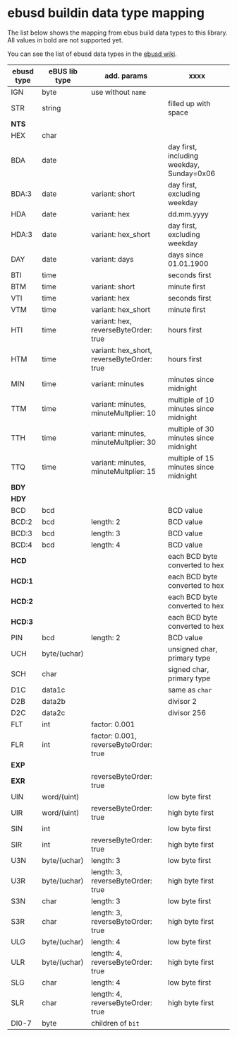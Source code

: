 # ebusd buildin data type mapping

The list below shows the mapping from ebus build data types to this library. All
values in bold are not supported yet.

You can see the list of ebusd data types in the 
[ebusd wiki](https://github.com/john30/ebusd/wiki/4.3.-Builtin-data-types).

ebusd type | eBUS lib type | add. params | xxxx
--- | --- | --- | --- 
IGN | byte | use without ``name``
STR | string | | filled up with space
**NTS** | | | | filled up with 0x00
HEX | char
BDA | date | | day first, including weekday, Sunday=0x06
BDA:3 | date | variant: short | day first, excluding weekday
HDA   | date | variant: hex | dd.mm.yyyy | day first, including weekday, Sunday=0x07
HDA:3 | date | variant: hex_short | day first, excluding weekday
DAY   | date | variant: days | days since 01.01.1900
BTI | time | | seconds first
BTM | time | variant: short | minute first
VTI | time | variant: hex | seconds first
VTM | time | variant: hex_short | minute first
HTI | time | variant: hex, reverseByteOrder: true | hours first
HTM | time | variant: hex_short, reverseByteOrder: true | hours first
MIN | time | variant: minutes | minutes since midnight
TTM | time | variant: minutes, minuteMultplier: 10 | multiple of 10 minutes since midnight
TTH | time | variant: minutes, minuteMultplier: 30 | multiple of 30 minutes since midnight
TTQ | time | variant: minutes, minuteMultplier: 15 | multiple of 15 minutes since midnight
**BDY** | | | | Weekday, Sunday=0x06
**HDY** | | | | Weekday, Sunday=0x07
BCD | bcd | | BCD value
BCD:2 | bcd | length: 2 | BCD value
BCD:3 | bcd | length: 3 | BCD value
BCD:4 | bcd | length: 4 | BCD value
**HCD** |||each BCD byte converted to hex
**HCD:1** |||each BCD byte converted to hex
**HCD:2** |||each BCD byte converted to hex
**HCD:3** |||each BCD byte converted to hex
PIN | bcd | length: 2 | BCD value
UCH | byte/(uchar) | | unsigned char, primary type 
SCH | char | | signed char, primary type 
D1C | data1c | | same as ``char``
D2B | data2b | | divisor 2
D2C | data2c | | divisor 256
FLT | int | factor: 0.001
FLR | int | factor: 0.001, reverseByteOrder: true
**EXP** | |
**EXR** | | reverseByteOrder: true
UIN | word/(uint) | | low byte first
UIR | word/(uint) | reverseByteOrder: true | high byte first
SIN | int | | low byte first
SIR | int | reverseByteOrder: true | high byte first
U3N | byte/(uchar) | length: 3 | low byte first
U3R | byte/(uchar) | length: 3, reverseByteOrder: true | high byte first
S3N | char | length: 3 | low byte first
S3R | char | length: 3, reverseByteOrder: true | high byte first
ULG | byte/(uchar) | length: 4 | low byte first
ULR | byte/(uchar) | length: 4, reverseByteOrder: true | high byte first
SLG | char | length: 4 | low byte first
SLR | char | length: 4, reverseByteOrder: true | high byte first
DI0-7 | byte | children of ``bit``
